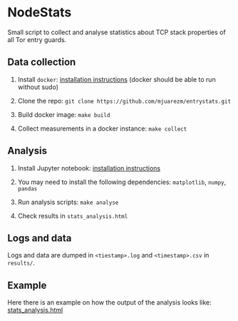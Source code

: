 # NodeStats

Small script to collect and analyse statistics about TCP stack properties of all Tor entry guards.

## Data collection

 1. Install `docker`: [installation instructions](https://docs.docker.com/engine/installation/) (docker should be able to run without sudo)

 1. Clone the repo: `git clone https://github.com/mjuarezm/entrystats.git`

 1. Build docker image: `make build`

 1. Collect measurements in a docker instance: `make collect`

## Analysis

1. Install Jupyter notebook: [installation instructions](http://jupyter.readthedocs.io/en/latest/install.html)

1. You may need to install the following dependencies: `matplotlib`, `numpy`, `pandas`

1. Run analysis scripts: `make analyse`

1. Check results in `stats_analysis.html`

## Logs and data

Logs and data are dumped in `<tiestamp>.log` and `<timestamp>.csv` in `results/`.

## Example

Here there is an example on how the output of the analysis looks like: [stats_analysis.html](http://homes.esat.kuleuven.be/~mjuarezm/tmp/stats_analysis.html)
